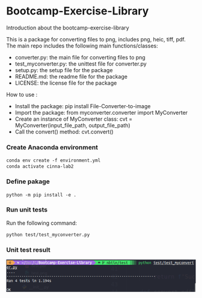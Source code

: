 # Bootcamp-Exercise-Library

Introduction about the bootcamp-exercise-library

This is a package for converting files to png, includes png, heic, tiff, pdf. The main repo includes the following main functions/classes:

- converter.py: the main file for converting files to png
- test_myconverter.py: the unittest file for converter.py
- setup.py: the setup file for the package
- README.md: the readme file for the package
- LICENSE: the license file for the package



How to use :

- Install the package: pip install File-Converter-to-image
- Import the package: from myconverter.converter import MyConverter
- Create an instance of MyConverter class: cvt = MyConverter(input_file_path, output_file_path)
- Call the convert() method: cvt.convert()

### Create Anaconda environment

```
conda env create -f environment.yml
conda activate cinna-lab2
```

### Define pakage

```
python -m pip install -e . 
```

### Run unit tests
Run the following command:

```
python test/test_myconverter.py
```

### Unit test result
<img src="images/result.jpg">

